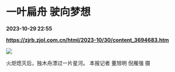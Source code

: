 # 一叶扁舟 驶向梦想

**2023-10-29 22:55**

**https://zjrb.zjol.com.cn/html/2023-10/30/content_3694683.htm**

![](https://zjrb.zjol.com.cn/images/2023-10/30/zjrb2023103000004v01b005.jpg)

火炬熄灭后，独木舟漂过一片星河。 本报记者 董旭明 倪雁强 摄